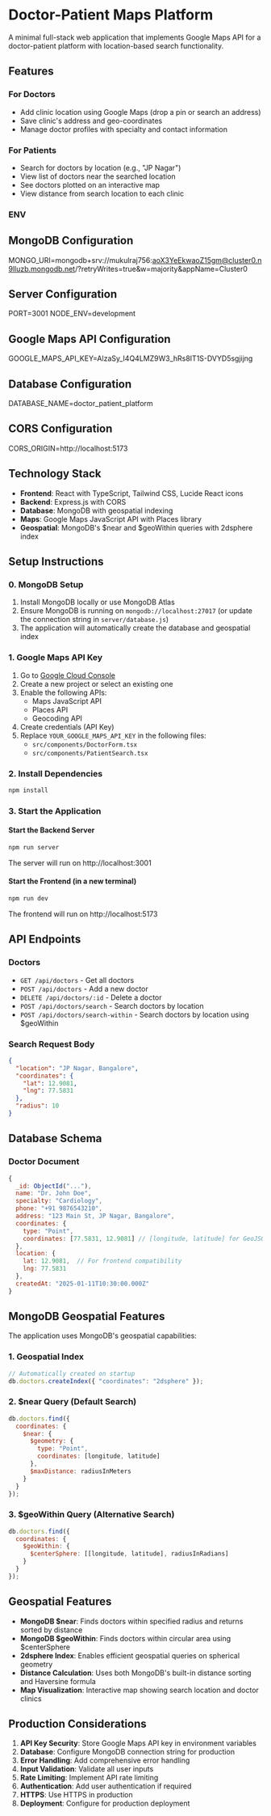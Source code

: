 # Doctor-Patient Maps Platform

A minimal full-stack web application that implements Google Maps API for a doctor-patient platform with location-based search functionality.

## Features

### For Doctors
- Add clinic location using Google Maps (drop a pin or search an address)
- Save clinic's address and geo-coordinates
- Manage doctor profiles with specialty and contact information

### For Patients
- Search for doctors by location (e.g., "JP Nagar")
- View list of doctors near the searched location
- See doctors plotted on an interactive map
- View distance from search location to each clinic


### ENV
## MongoDB Configuration
MONGO_URI=mongodb+srv://mukulraj756:aoX3YeEkwaoZ15gm@cluster0.n9lluzb.mongodb.net/?retryWrites=true&w=majority&appName=Cluster0

## Server Configuration
PORT=3001
NODE_ENV=development

## Google Maps API Configuration
GOOGLE_MAPS_API_KEY=AlzaSy_I4Q4LMZ9W3_hRs8IT1S-DVYD5sgjijng

## Database Configuration
DATABASE_NAME=doctor_patient_platform

## CORS Configuration
CORS_ORIGIN=http://localhost:5173

## Technology Stack

- **Frontend**: React with TypeScript, Tailwind CSS, Lucide React icons
- **Backend**: Express.js with CORS
- **Database**: MongoDB with geospatial indexing
- **Maps**: Google Maps JavaScript API with Places library
- **Geospatial**: MongoDB's $near and $geoWithin queries with 2dsphere index

## Setup Instructions

### 0. MongoDB Setup
1. Install MongoDB locally or use MongoDB Atlas
2. Ensure MongoDB is running on `mongodb://localhost:27017` (or update the connection string in `server/database.js`)
3. The application will automatically create the database and geospatial index

### 1. Google Maps API Key
1. Go to [Google Cloud Console](https://console.cloud.google.com/)
2. Create a new project or select an existing one
3. Enable the following APIs:
   - Maps JavaScript API
   - Places API
   - Geocoding API
4. Create credentials (API Key)
5. Replace `YOUR_GOOGLE_MAPS_API_KEY` in the following files:
   - `src/components/DoctorForm.tsx`
   - `src/components/PatientSearch.tsx`

### 2. Install Dependencies
```bash
npm install
```

### 3. Start the Application

#### Start the Backend Server
```bash
npm run server
```
The server will run on http://localhost:3001

#### Start the Frontend (in a new terminal)
```bash
npm run dev
```
The frontend will run on http://localhost:5173

## API Endpoints

### Doctors
- `GET /api/doctors` - Get all doctors
- `POST /api/doctors` - Add a new doctor
- `DELETE /api/doctors/:id` - Delete a doctor
- `POST /api/doctors/search` - Search doctors by location
- `POST /api/doctors/search-within` - Search doctors by location using $geoWithin

### Search Request Body
```json
{
  "location": "JP Nagar, Bangalore",
  "coordinates": {
    "lat": 12.9081,
    "lng": 77.5831
  },
  "radius": 10
}
```

## Database Schema

### Doctor Document
```javascript
{
  _id: ObjectId("..."),
  name: "Dr. John Doe",
  specialty: "Cardiology",
  phone: "+91 9876543210",
  address: "123 Main St, JP Nagar, Bangalore",
  coordinates: {
    type: "Point",
    coordinates: [77.5831, 12.9081] // [longitude, latitude] for GeoJSON
  },
  location: {
    lat: 12.9081,  // For frontend compatibility
    lng: 77.5831
  },
  createdAt: "2025-01-11T10:30:00.000Z"
}
```

## MongoDB Geospatial Features

The application uses MongoDB's geospatial capabilities:

### 1. Geospatial Index
```javascript
// Automatically created on startup
db.doctors.createIndex({ "coordinates": "2dsphere" });
```

### 2. $near Query (Default Search)
```javascript
db.doctors.find({
  coordinates: {
    $near: {
      $geometry: {
        type: "Point",
        coordinates: [longitude, latitude]
      },
      $maxDistance: radiusInMeters
    }
  }
});
```

### 3. $geoWithin Query (Alternative Search)
```javascript
db.doctors.find({
  coordinates: {
    $geoWithin: {
      $centerSphere: [[longitude, latitude], radiusInRadians]
    }
  }
});
```

## Geospatial Features

- **MongoDB $near**: Finds doctors within specified radius and returns sorted by distance
- **MongoDB $geoWithin**: Finds doctors within circular area using $centerSphere
- **2dsphere Index**: Enables efficient geospatial queries on spherical geometry
- **Distance Calculation**: Uses both MongoDB's built-in distance sorting and Haversine formula
- **Map Visualization**: Interactive map showing search location and doctor clinics

## Production Considerations

1. **API Key Security**: Store Google Maps API key in environment variables
2. **Database**: Configure MongoDB connection string for production
3. **Error Handling**: Add comprehensive error handling
4. **Input Validation**: Validate all user inputs
5. **Rate Limiting**: Implement API rate limiting
6. **Authentication**: Add user authentication if required
7. **HTTPS**: Use HTTPS in production
8. **Deployment**: Configure for production deployment

